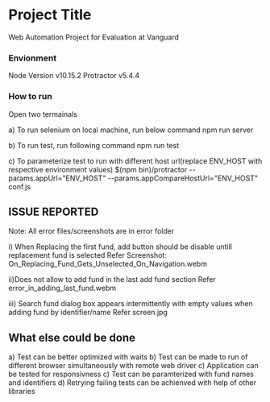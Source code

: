 # Project Title 

Web Automation Project for Evaluation at Vanguard


### Envionment

Node Version v10.15.2
Protractor v5.4.4

### How to run
Open two termainals

a) To run selenium on local machine, run below command
    npm run server

b) To run test, run following command 
   npm run test

c) To parameterize test to run with different host url(replace ENV_HOST with respective environment values)
   $(npm bin)/protractor --params.appUrl="ENV_HOST" --params.appCompareHostUrl="ENV_HOST" conf.js


   ## ISSUE REPORTED
   Note: All error files/screenshots are in error folder

   i) When Replacing the first fund, add button should be disable untill replacement fund is selected
      Refer Screenshot: On_Replacing_Fund_Gets_Unselected_On_Navigation.webm


   ii)Does not allow to add fund in the last add fund section
      Refer error_in_adding_last_fund.webm

   iii) Search fund dialog box appears intermittently with empty values when adding fund by identifier/name
       Refer screen.jpg
     



   ## What else could be done

   a) Test can be better optimized with waits
   b) Test can be made to run of different browser simultaneously with remote web driver
   c) Application can be tested for responsivness
   c) Test can be paramterized with fund names and identifiers
   d) Retrying failing tests can be achienved with help of other libraries